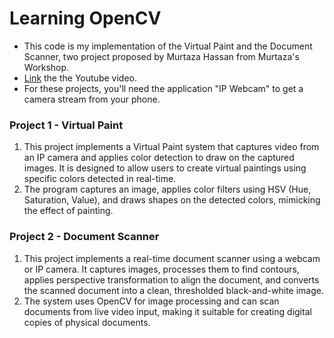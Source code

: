 # Learning OpenCV

- This code is my implementation of the Virtual Paint and the Document Scanner, two project proposed by Murtaza Hassan from Murtaza's Workshop.
- [Link](https://www.youtube.com/watch?v=WQeoO7MI0Bs) the the Youtube video.
- For these projects, you'll need the application "IP Webcam" to get a camera stream from your phone.

### Project 1 - Virtual Paint
1) This project implements a Virtual Paint system that captures video from an IP camera and applies color detection to draw on the captured images. It is designed to allow users to create virtual paintings using specific colors detected in real-time.
2) The program captures an image, applies color filters using HSV (Hue, Saturation, Value), and draws shapes on the detected colors, mimicking the effect of painting.

### Project 2 - Document Scanner
1) This project implements a real-time document scanner using a webcam or IP camera. It captures images, processes them to find contours, applies perspective transformation to align the document, and converts the scanned document into a clean, thresholded black-and-white image.
2) The system uses OpenCV for image processing and can scan documents from live video input, making it suitable for creating digital copies of physical documents.
